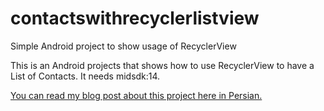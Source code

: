 # contactswithrecyclerlistview
Simple Android project to show usage of RecyclerView

This is an Android projects that shows how to use RecyclerView to have a List of Contacts. 
It needs midsdk:14. 

<a href="http://arashkhoeini.com/?p=173&lang=fa">You can read my blog post about this project here in Persian.</a>
